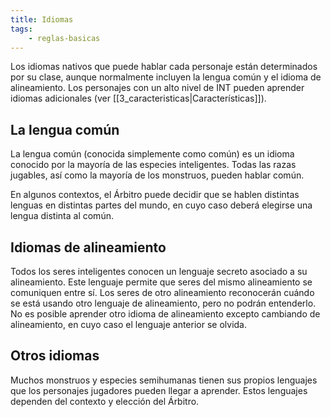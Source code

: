 ```yaml
---
title: Idiomas
tags:
    - reglas-basicas
---
```


Los idiomas nativos que puede hablar cada personaje están determinados por su clase, aunque normalmente incluyen la lengua común y el idioma de alineamiento. Los personajes con un alto nivel de INT pueden aprender idiomas adicionales (ver [[3_caracteristicas|Características]]).

## La lengua común
La lengua común (conocida simplemente como común) es un idioma conocido por la mayoría de las especies inteligentes. Todas las razas jugables, así como la mayoría de los monstruos, pueden hablar común.

En algunos contextos, el Árbitro puede decidir que se hablen distintas lenguas en distintas partes del mundo, en cuyo caso deberá elegirse una lengua distinta al común.

## Idiomas de alineamiento
Todos los seres inteligentes conocen un lenguaje secreto asociado a su alineamiento. Este lenguaje permite que seres del mismo alineamiento se comuniquen entre sí. Los seres de otro alineamiento reconocerán cuándo se está usando otro lenguaje de alineamiento, pero no podrán entenderlo. No es posible aprender otro idioma de alineamiento excepto cambiando de alineamiento, en cuyo caso el lenguaje anterior se olvida.

## Otros idiomas
Muchos monstruos y especies semihumanas tienen sus propios lenguajes que los personajes jugadores pueden llegar a aprender. Estos lenguajes dependen del contexto y elección del Árbitro.

